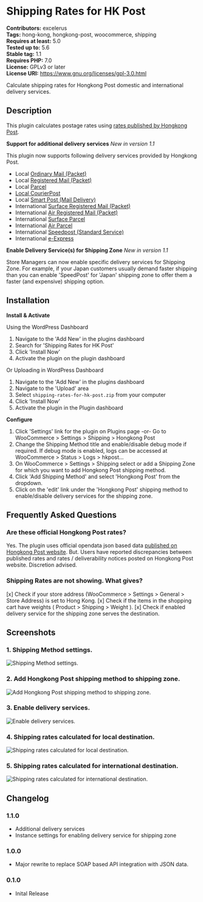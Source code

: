 # Shipping Rates for HK Post #
**Contributors:** excelerus  
**Tags:** hong-kong, hongkong-post, woocommerce, shipping  
**Requires at least:** 5.0  
**Tested up to:** 5.6  
**Stable tag:** 1.1  
**Requires PHP:** 7.0  
**License:** GPLv3 or later  
**License URI:** https://www.gnu.org/licenses/gpl-3.0.html  

Calculate shipping rates for Hongkong Post domestic and international delivery services.

## Description ##

This plugin calculates postage rates using [rates published by Hongkong Post](https://www.hongkongpost.hk/opendata/DataDictionary/en/DataDictionary_PostageRate.pdf).

**Support for additional delivery services**
_New in version 1.1_

This plugin now supports following delivery services provided by Hongkong Post.  
* Local [Ordinary Mail (Packet)](https://www.hongkongpost.hk/en/sending_mail/local/ordinary/index.html)  
* Local [Registered Mail (Packet)](https://www.hongkongpost.hk/en/sending_mail/local/registered/index.html)  
* Local [Parcel](https://www.hongkongpost.hk/en/sending_mail/local/parcel/index.html)  
* [Local CourierPost](https://www.hongkongpost.hk/en/sending_mail/local/lcp/index.html)  
* Local [Smart Post (Mail Delivery)](https://www.hongkongpost.hk/en/sending_mail/local/smartpost/index.html)  
* International [Surface Registered Mail (Packet)](https://www.hongkongpost.hk/en/sending_mail/international/surface/registered/index.html)  
* International [Air Registered Mail (Packet)](https://www.hongkongpost.hk/en/sending_mail/international/air/registered/index.html)  
* International [Surface Parcel](https://www.hongkongpost.hk/en/sending_mail/international/surface/parcel/index.html)  
* International [Air Parcel](https://www.hongkongpost.hk/en/sending_mail/international/air/parcel/index.html)  
* International [Speedpost (Standard Service)](https://www.hongkongpost.hk/en/sending_mail/international/speedpost/index.html)  
* International [e-Express](https://www.hongkongpost.hk/en/sending_mail/international/air/eexpress/index.html)  

**Enable Delivery Service(s) for Shipping Zone**
_New in version 1.1_

Store Managers can now enable specific delivery services for Shipping Zone. For example, if your Japan customers usually demand faster shipping than you can enable 'SpeedPost' for 'Japan' shipping zone to offer them a faster (and expensive) shipping option.

## Installation ##

**Install & Activate**

Using the WordPress Dashboard

1. Navigate to the 'Add New' in the plugins dashboard
2. Search for 'Shipping Rates for HK Post'
3. Click 'Install Now'
4. Activate the plugin on the plugin dashboard

Or Uploading in WordPress Dashboard

1. Navigate to the 'Add New' in the plugins dashboard
2. Navigate to the 'Upload' area
3. Select `shipping-rates-for-hk-post.zip` from your computer
4. Click 'Install Now'
5. Activate the plugin in the Plugin dashboard

**Configure**

1. Click 'Settings' link for the plugin on Plugins page -or- Go to WooCommerce > Settings > Shipping > Hongkong Post
2. Change the Shipping Method title and enable/disable debug mode if required. If debug mode is enabled, logs can be accessed at WooCommerce > Status > Logs > hkpost...
3. On WooCommerce > Settings > Shipping select or add a Shipping Zone for which you want to add Hongkong Post shipping method.
4. Click 'Add Shipping Method' and select 'Hongkong Post' from the dropdown.
5. Click on the 'edit' link under the 'Hongkong Post' shipping method to enable/disable delivery services for the shipping zone.

## Frequently Asked Questions ##

### Are these official Hongkong Post rates? ###
Yes.
The plugin uses official opendata json based data [published on Hongkong Post website](https://www.hongkongpost.hk/opendata/DataDictionary/en/DataDictionary_PostageRate.pdf).
But. 
Users have reported discrepancies between published rates and rates / deliverability notices posted on Hongkong Post website. Discretion advised.

### Shipping Rates are not showing. What gives? ###

[x] Check if your store address (WooCommerce > Settings > General > Store Address) is set to Hong Kong.
[x] Check if the items in the shopping cart have weights ( Product > Shipping > Weight ).
[x] Check if enabled delivery service for the shipping zone serves the destination.

## Screenshots ##

### 1. Shipping Method settings. ###
![Shipping Method settings.](http://ps.w.org/shipping-rates-for-hk-post/assets/screenshot-1.png)

### 2. Add Hongkong Post shipping method to shipping zone. ###
![Add Hongkong Post shipping method to shipping zone.](http://ps.w.org/shipping-rates-for-hk-post/assets/screenshot-2.png)

### 3. Enable delivery services. ###
![Enable delivery services.](http://ps.w.org/shipping-rates-for-hk-post/assets/screenshot-3.png)

### 4. Shipping rates calculated for local destination. ###
![Shipping rates calculated for local destination.](http://ps.w.org/shipping-rates-for-hk-post/assets/screenshot-4.png)

### 5. Shipping rates calculated for international destination. ###
![Shipping rates calculated for international destination.](http://ps.w.org/shipping-rates-for-hk-post/assets/screenshot-5.png)


## Changelog ##

### 1.1.0 ###
* Additional delivery services
* Instance settings for enabling delivery service for shipping zone

### 1.0.0 ###
* Major rewrite to replace SOAP based API integration with JSON data.

### 0.1.0 ###
* Inital Release
